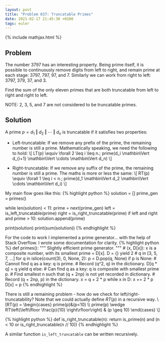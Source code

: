 ```yaml
---
layout: post
title: "Problem 037: Truncatable Primes"
date: 2021-02-17 21:45:30 +0100
tags: euler
---
```

{% include mathjax.html %}
## Problem
The number 3797 has an interesting property. Being prime itself, it is possible to continuously remove digits from left to right, and remain prime at each stage: 3797, 797, 97, and 7. Similarly we can work from right to left: 3797, 379, 37, and 3.

Find the sum of the only eleven primes that are both truncatable from left to right and right to left.

NOTE: 2, 3, 5, and 7 are not considered to be truncatable primes.

## Solution
A prime $p = d_1 \mathbin\Vert d_2 \mathbin\Vert \cdots \mathbin\Vert d_n$ is truncatable if it satisfies two properties:
* Left-truncatable: If we remove any prefix of the prime, the remaining number is still a prime. Mathematically speaking, we need the following to hold:
\\\[ LT(p) \equiv \forall 2 \leq i \leq n.\; prime(d_i \mathbin\Vert d_{i+1} \mathbin\Vert \cdots \mathbin\Vert d_n) \\\]

* Right-truncatable: If we remove any suffix of the prime, the remaining number is still a prime. The maths is more or less the same:
\\\[  RT(p) \equiv \forall 1 \leq i < n.\; prime(d_1 \mathbin\Vert d_2 \mathbin\Vert \cdots \mathbin\Vert d_i) \\\]

My main flow goes like this:
{% highlight python %}
solution = []
prime_gen = primes()

while len(solution) < 11:
    prime = next(prime_gen)
    left = is_left_truncatable(prime)
    right = is_right_truncatable(prime)
    if left and right and prime > 10:
        solution.append(prime)

print(solution)
print(sum(solution))
{% endhighlight %}

For the code to work I implemented a prime generator... with the help of Stack Overflow.
I wrote some documentation for clarity.
{% highlight python %}
def primes():
    """
    Slightly efficient prime generator.
    """
    # (x, D[x]): x is a composite number, with its smallest prime = D[x].
    D = {}
    yield 2
    # q in [3, 5, 7, ...]
    for q in islice(count(3), 0, None, 2):
        p = D.pop(q, None)
        if p is None:
            # Cannot find q as a key: q is prime.
            # Record (q^2, q) in the dictionary.
            D[q * q] = q
            yield q
        else:
            # Can find q as a key: q is composite with smallest prime p.
            # Find smallest n such that (q + 2np) is not yet recorded in dictionary.
            # Record (q + 2np, p) in the dictionary.
            x = q + 2 * p
            while x in D:
                x += 2 * p
            D[x] = p
{% endhighlight %}

There is still a remaining problem - how do we check for left/right-truncatability?
Note that we could actually define $RT(p)$ in a recursive way.
\\\[RT(p) = \begin{cases} prime(p)&(p<10) \\\\ prime(p) \wedge RT\left(\left\lfloor \frac{p}{10} \right\rfloor\right) & (p \geq 10) \end{cases} \\\]

{% highlight python %}
def is_right_truncatable(n):
   return is_prime(n) and (n < 10 or is_right_truncatable(n // 10))
{% endhighlight %}

A similar function `is_left_truncatable` can be written recursively.
